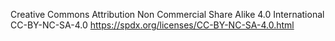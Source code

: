 Creative Commons Attribution Non Commercial Share Alike 4.0 International
CC-BY-NC-SA-4.0
https://spdx.org/licenses/CC-BY-NC-SA-4.0.html

